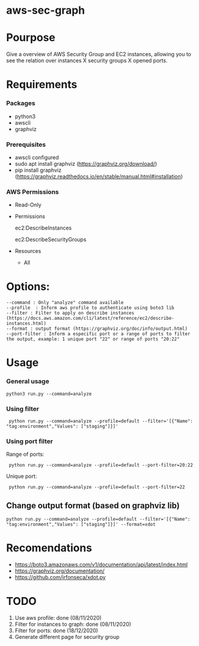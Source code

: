 # aws-sec-graph

# Pourpose

Give a overview of AWS Security Group and EC2 instances, allowing you to see the relation over instances X security groups X opened ports.

# Requirements

### Packages

- python3
- awscli
- graphviz


### Prerequisites

- awscli configured
- sudo apt install graphviz (https://graphviz.org/download/)
- pip install graphviz (https://graphviz.readthedocs.io/en/stable/manual.html#installation)

### AWS Permissions
- Read-Only
    
- Permissions


    ec2:DescribeInstances
   
    ec2:DescribeSecurityGroups

- Resources

    * All

# Options:
    
    --command : Only "analyze" command available
    --profile  : Inform aws profile to authenticate using boto3 lib
    --filter : Filter to apply on describe instances (https://docs.aws.amazon.com/cli/latest/reference/ec2/describe-instances.html)
    --format : output format (https://graphviz.org/doc/info/output.html)
    --port-filter : Inform a especific port or a range of ports to filter the output, example: 1 unique port "22" or range of ports "20:22"

# Usage

### General usage
   
    python3 run.py --command=analyze

### Using filter

     python run.py --command=analyze --profile=default --filter='[{"Name": "tag:environment","Values": ["staging"]}]'

### Using port filter
       
Range of ports:
     
     python run.py --command=analyze --profile=default --port-filter=20:22
     
Unique port:
     
     python run.py --command=analyze --profile=default --port-filter=22
     
 ## Change output format (based on graphviz lib)

    python run.py --command=analyze --profile=default --filter='[{"Name": "tag:environment","Values": ["staging"]}]' --format=xdot

# Recomendations

- https://boto3.amazonaws.com/v1/documentation/api/latest/index.html
- https://graphviz.org/documentation/
- https://github.com/jrfonseca/xdot.py

# TODO 
1. Use aws profile: done (08/11/2020)
2. Filter for instances to graph: done (08/11/2020)
3. Filter for ports: done (18/12/2020)
4. Generate different page for security group

